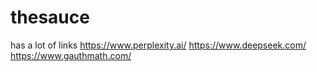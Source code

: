 # thesauce
has a lot of links
https://www.perplexity.ai/
https://www.deepseek.com/
https://www.gauthmath.com/
